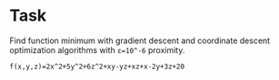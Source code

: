 # Task
Find function minimum with gradient descent and coordinate descent optimization algorithms with `ε=10^-6` proximity.

`f(x,y,z)=2x^2+5y^2+6z^2+xy-yz+xz+x-2y+3z+20`

